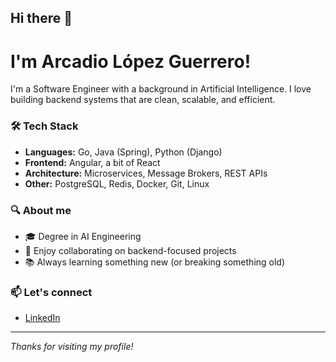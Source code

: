 ## Hi there 👋
# I'm Arcadio López Guerrero!

I'm a Software Engineer with a background in Artificial Intelligence. I love building backend systems that are clean, scalable, and efficient.

### 🛠️ Tech Stack
- **Languages:** Go, Java (Spring), Python (Django)
- **Frontend:** Angular, a bit of React
- **Architecture:** Microservices, Message Brokers, REST APIs
- **Other:** PostgreSQL, Redis, Docker, Git, Linux

### 🔍 About me
- 🎓 Degree in AI Engineering
- 🤝 Enjoy collaborating on backend-focused projects
- 📚 Always learning something new (or breaking something old)

### 📫 Let's connect
- [LinkedIn](https://www.linkedin.com/in/arcadio-l%C3%B3pez-guerrero-427874200/)

---

_Thanks for visiting my profile!_


<!--
**arcadio2/arcadio2** is a ✨ _special_ ✨ repository because its `README.md` (this file) appears on your GitHub profile.

Here are some ideas to get you started:

- 🔭 I’m currently working on ...
- 🌱 I’m currently learning ...
- 👯 I’m looking to collaborate on ...
- 🤔 I’m looking for help with ...
- 💬 Ask me about ...
- 📫 How to reach me: ...
- 😄 Pronouns: ...
- ⚡ Fun fact: ...
-->
